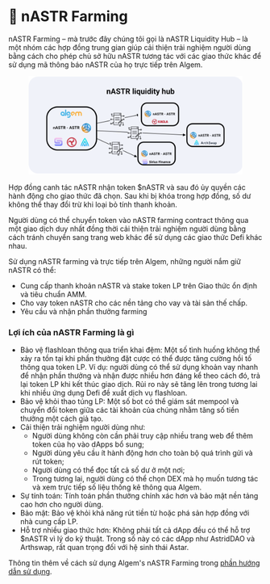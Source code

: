 # 📔 nASTR Farming

nASTR Farming – mà trước đây chúng tôi gọi là nASTR Liquidity Hub – là một nhóm các hợp đồng trung gian giúp cải thiện trải nghiệm người dùng bằng cách cho phép chủ sở hữu nASTR tương tác với các giao thức khác để sử dụng mã thông báo nASTR của họ trực tiếp trên Algem.

<figure><img src="../.gitbook/assets/Article.png" alt=""><figcaption></figcaption></figure>

Hợp đồng canh tác nASTR nhận token $nASTR và sau đó ủy quyền các hành động cho giao thức đã chọn. Sau khi bị khóa trong hợp đồng, số dư không thể thay đổi trừ khi loại bỏ tính thanh khoản.

Người dùng có thể chuyển token vào nASTR farming contract thông qua một giao dịch duy nhất đồng thời cải thiện trải nghiệm người dùng bằng cách tránh chuyển sang trang web khác để sử dụng các giao thức Defi khác nhau.

Sử dụng nASTR farming và trực tiếp trên Algem, những người nắm giữ nASTR có thể:

* Cung cấp thanh khoản nASTR và stake token LP trên Giao thức ổn định và tiêu chuẩn AMM.&#x20;
* Cho vay token nASTR cho các nền tảng cho vay và tài sản thế chấp.
* Yêu cầu và nhận phần thưởng farming

### Lợi ích của nASTR Farming là gì

* Bảo vệ flashloan thông qua triển khai đệm: Một số tình huống không thể xảy ra tồn tại khi phần thưởng đặt cược có thể được tăng cường hồi tố thông qua token LP. Ví dụ: người dùng có thể sử dụng khoản vay nhanh để nhận phần thưởng và nhận được nhiều hơn đáng kể theo cách đó, trả lại token LP khi kết thúc giao dịch. Rủi ro này sẽ tăng lên trong tương lai khi nhiều ứng dụng Defi đề xuất dịch vụ flashloan.
* Bảo vệ khỏi thao túng LP: Một số bot có thể giám sát mempool và chuyển đổi token giữa các tài khoản của chúng nhằm tăng số tiền thưởng một cách giả tạo.
* Cải thiện trải nghiệm người dùng như:
  * Người dùng không còn cần phải truy cập nhiều trang web để thêm token của họ vào dApps bổ sung;
  * Người dùng yêu cầu ít hành động hơn cho toàn bộ quá trình gửi và rút token;&#x20;
  * Người dùng có thể đọc tất cả số dư ở một nơi;
  * Trong tương lai, người dùng có thể chọn DEX mà họ muốn tương tác và xem trực tiếp số liệu thống kê thông qua Algem.
* Sự tính toán: Tính toán phần thưởng chính xác hơn và bảo mật nền tảng cao hơn cho người dùng.
* Bảo mật: Bảo vệ khỏi khả năng rút tiền từ hoặc phá sản hợp đồng với nhà cung cấp LP.
* Hỗ trợ nhiều giao thức hơn: Không phải tất cả dApp đều có thể hỗ trợ $nASTR vì lý do kỹ thuật. Trong số này có các dApp như AstridDAO và Arthswap, rất quan trọng đối với hệ sinh thái Astar.

Thông tin thêm về cách sử dụng Algem's nASTR Farming trong [phần hướng dẫn sử dụng](../bat-dau-nao/cach-su-dung-nastr-farming-cua-algem/).
